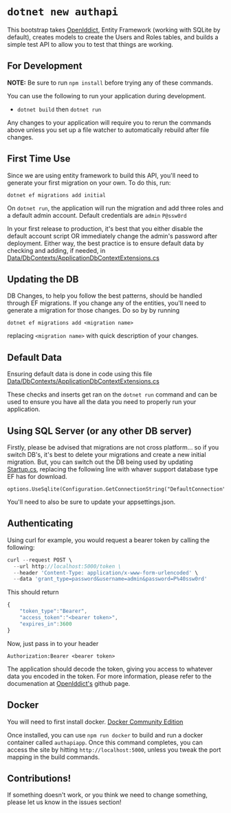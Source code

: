 
# `dotnet new authapi`

This bootstrap takes [OpenIddict](https://github.com/openiddict/openiddict-core), Entity Framework (working with SQLite by default), creates models to create the Users and Roles tables, and builds a simple test API to allow you to test that things are working. 

## For Development
**NOTE:** Be sure to run `npm install` before trying any of these commands.

You can use the following to run your application during development.
-   `dotnet build`  then  `dotnet run`

Any changes to your application will require you to rerun the commands above unless you set up a file watcher to automatically rebuild after file changes. 

## First Time Use
Since we are using entity framework to build this API, you'll need to generate your first migration on your own. To do this, run:
```
dotnet ef migrations add initial
```
On `dotnet run`, the application will run the migration and add three roles and a default admin account. Default credentials are `admin` `P@ssw0rd`

In your first release to production, it's best that you either disable the default account script OR immediately change the admin's password after deployment. Either way, the best practice is to ensure default data by checking and adding, if needed, in [Data/DbContexts/ApplicationDbContextExtensions.cs](/Content/idea42authapi/Data/DbContexts/ApplicationDbContextExtensions.cs)

## Updating the DB
DB Changes, to help you follow the best patterns, should be handled through EF migrations. If you change any of the entities, you'll need to generate a migration for those changes. Do so by by running 
```
dotnet ef migrations add <migration name>
```
replacing `<migration name>` with quick description of your changes. 

## Default Data
Ensuring default data is done in code using this file
[Data/DbContexts/ApplicationDbContextExtensions.cs](/Content/idea42authapi/Data/DbContexts/ApplicationDbContextExtensions.cs)

These checks and inserts get ran on the `dotnet run` command and can be used to ensure you have all the data you need to properly run your application. 

## Using SQL Server (or any other DB server)
Firstly, please be advised that migrations are not cross platform... so if you switch DB's, it's best to delete your migrations and create a new initial migration. But, you can switch out the DB being used by updating [Startup.cs](/Content/idea42authapi/Startup.cs), replacing the following line with whaver support database type EF has for download.
```
options.UseSqlite(Configuration.GetConnectionString("DefaultConnection"));
```
You'll need to also be sure to update your appsettings.json.

## Authenticating
Using curl for example, you would request a bearer token by calling the following: 

```javascript
curl --request POST \
  --url http://localhost:5000/token \
  --header 'Content-Type: application/x-www-form-urlencoded' \
  --data 'grant_type=password&username=admin&password=P%40ssw0rd'
```

This should return
```javascript
{
	"token_type":"Bearer",
	"access_token":"<bearer token>",
	"expires_in":3600
}
```

Now, just pass in to your header 
```
Authorization:Bearer <bearer token>
```

The application should decode the token, giving you access to whatever data you encoded in the token. For more information, please refer to the documenation at [OpenIddict's](https://github.com/openiddict/openiddict-core) github page.

## Docker

You will need to first install docker.  [Docker Community Edition](https://www.docker.com/community-edition)

Once installed, you can use  `npm run docker`  to build and run a docker container called  `authapiapp`. Once this command completes, you can access the site by hitting  `http://localhost:5000`, unless you tweak the port mapping in the build commands.

## Contributions!

If something doesn't work, or you think we need to change something, please let us know in the issues section!
